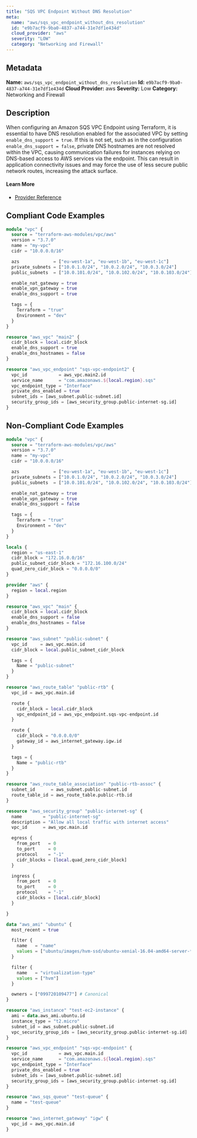 ```yaml
---
title: "SQS VPC Endpoint Without DNS Resolution"
meta:
  name: "aws/sqs_vpc_endpoint_without_dns_resolution"
  id: "e9b7acf9-9ba0-4837-a744-31e7df1e434d"
  cloud_provider: "aws"
  severity: "LOW"
  category: "Networking and Firewall"
---
```

## Metadata
**Name:** `aws/sqs_vpc_endpoint_without_dns_resolution`
**Id:** `e9b7acf9-9ba0-4837-a744-31e7df1e434d`
**Cloud Provider:** aws
**Severity:** Low
**Category:** Networking and Firewall
## Description
When configuring an Amazon SQS VPC Endpoint using Terraform, it is essential to have DNS resolution enabled for the associated VPC by setting `enable_dns_support = true`. If this is not set, such as in the configuration `enable_dns_support = false`, private DNS hostnames are not resolved within the VPC, causing communication failures for instances relying on DNS-based access to AWS services via the endpoint. This can result in application connectivity issues and may force the use of less secure public network routes, increasing the attack surface.

#### Learn More

 - [Provider Reference](https://registry.terraform.io/providers/hashicorp/aws/latest/docs/resources/vpc#enable_dns_support)


## Compliant Code Examples
```terraform
module "vpc" {
  source = "terraform-aws-modules/vpc/aws"
  version = "3.7.0"
  name = "my-vpc"
  cidr = "10.0.0.0/16"

  azs             = ["eu-west-1a", "eu-west-1b", "eu-west-1c"]
  private_subnets = ["10.0.1.0/24", "10.0.2.0/24", "10.0.3.0/24"]
  public_subnets  = ["10.0.101.0/24", "10.0.102.0/24", "10.0.103.0/24"]

  enable_nat_gateway = true
  enable_vpn_gateway = true
  enable_dns_support = true

  tags = {
    Terraform = "true"
    Environment = "dev"
  }
}

```

```terraform
resource "aws_vpc" "main2" {
  cidr_block = local.cidr_block
  enable_dns_support = true
  enable_dns_hostnames = false
}

resource "aws_vpc_endpoint" "sqs-vpc-endpoint2" {
  vpc_id            = aws_vpc.main2.id
  service_name      = "com.amazonaws.${local.region}.sqs"
  vpc_endpoint_type = "Interface"
  private_dns_enabled = true
  subnet_ids = [aws_subnet.public-subnet.id]
  security_group_ids = [aws_security_group.public-internet-sg.id]
}

```
## Non-Compliant Code Examples
```terraform
module "vpc" {
  source = "terraform-aws-modules/vpc/aws"
  version = "3.7.0"
  name = "my-vpc"
  cidr = "10.0.0.0/16"

  azs             = ["eu-west-1a", "eu-west-1b", "eu-west-1c"]
  private_subnets = ["10.0.1.0/24", "10.0.2.0/24", "10.0.3.0/24"]
  public_subnets  = ["10.0.101.0/24", "10.0.102.0/24", "10.0.103.0/24"]

  enable_nat_gateway = true
  enable_vpn_gateway = true
  enable_dns_support = false

  tags = {
    Terraform = "true"
    Environment = "dev"
  }
}

```

```terraform
locals {
  region = "us-east-1"
  cidr_block = "172.16.0.0/16"
  public_subnet_cidr_block = "172.16.100.0/24"
  quad_zero_cidr_block = "0.0.0.0/0"
}

provider "aws" {
  region = local.region
}

resource "aws_vpc" "main" {
  cidr_block = local.cidr_block
  enable_dns_support = false
  enable_dns_hostnames = false
}

resource "aws_subnet" "public-subnet" {
  vpc_id     = aws_vpc.main.id
  cidr_block = local.public_subnet_cidr_block

  tags = {
    Name = "public-subnet"
  }
}

resource "aws_route_table" "public-rtb" {
  vpc_id = aws_vpc.main.id

  route {
    cidr_block = local.cidr_block
    vpc_endpoint_id = aws_vpc_endpoint.sqs-vpc-endpoint.id
  }

  route {
    cidr_block = "0.0.0.0/0"
    gateway_id = aws_internet_gateway.igw.id
  }

  tags = {
    Name = "public-rtb"
  }
}

resource "aws_route_table_association" "public-rtb-assoc" {
  subnet_id      = aws_subnet.public-subnet.id
  route_table_id = aws_route_table.public-rtb.id
}

resource "aws_security_group" "public-internet-sg" {
  name        = "public-internet-sg"
  description = "Allow all local traffic with internet access"
  vpc_id      = aws_vpc.main.id

  egress {
    from_port   = 0
    to_port     = 0
    protocol    = "-1"
    cidr_blocks = [local.quad_zero_cidr_block]
  }

  ingress {
    from_port   = 0
    to_port     = 0
    protocol    = "-1"
    cidr_blocks = [local.cidr_block]
  }

}

data "aws_ami" "ubuntu" {
  most_recent = true

  filter {
    name   = "name"
    values = ["ubuntu/images/hvm-ssd/ubuntu-xenial-16.04-amd64-server-*"]
  }

  filter {
    name   = "virtualization-type"
    values = ["hvm"]
  }

  owners = ["099720109477"] # Canonical
}

resource "aws_instance" "test-ec2-instance" {
  ami = data.aws_ami.ubuntu.id
  instance_type = "t2.micro"
  subnet_id = aws_subnet.public-subnet.id
  vpc_security_group_ids = [aws_security_group.public-internet-sg.id]
}

resource "aws_vpc_endpoint" "sqs-vpc-endpoint" {
  vpc_id            = aws_vpc.main.id
  service_name      = "com.amazonaws.${local.region}.sqs"
  vpc_endpoint_type = "Interface"
  private_dns_enabled = true
  subnet_ids = [aws_subnet.public-subnet.id]
  security_group_ids = [aws_security_group.public-internet-sg.id]
}

resource "aws_sqs_queue" "test-queue" {
  name = "test-queue"
}

resource "aws_internet_gateway" "igw" {
  vpc_id = aws_vpc.main.id
}

```